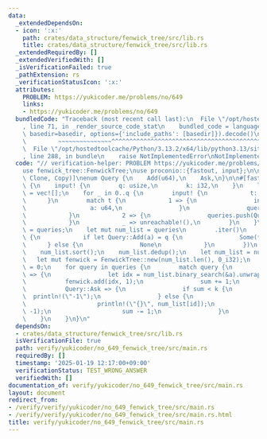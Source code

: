 ```yaml
---
data:
  _extendedDependsOn:
  - icon: ':x:'
    path: crates/data_structure/fenwick_tree/src/lib.rs
    title: crates/data_structure/fenwick_tree/src/lib.rs
  _extendedRequiredBy: []
  _extendedVerifiedWith: []
  _isVerificationFailed: true
  _pathExtension: rs
  _verificationStatusIcon: ':x:'
  attributes:
    PROBLEM: https://yukicoder.me/problems/no/649
    links:
    - https://yukicoder.me/problems/no/649
  bundledCode: "Traceback (most recent call last):\n  File \"/opt/hostedtoolcache/Python/3.13.2/x64/lib/python3.13/site-packages/onlinejudge_verify/documentation/build.py\"\
    , line 71, in _render_source_code_stat\n    bundled_code = language.bundle(stat.path,\
    \ basedir=basedir, options={'include_paths': [basedir]}).decode()\n          \
    \         ~~~~~~~~~~~~~~~^^^^^^^^^^^^^^^^^^^^^^^^^^^^^^^^^^^^^^^^^^^^^^^^^^^^^^^^^^^^^^^^^^\n\
    \  File \"/opt/hostedtoolcache/Python/3.13.2/x64/lib/python3.13/site-packages/onlinejudge_verify/languages/rust.py\"\
    , line 288, in bundle\n    raise NotImplementedError\nNotImplementedError\n"
  code: "// verification-helper: PROBLEM https://yukicoder.me/problems/no/649\n\n\
    use fenwick_tree::FenwickTree;\nuse proconio::{fastout, input};\n\n#[derive(Debug,\
    \ Clone, Copy)]\nenum Query {\n    Add(u64),\n    Ask,\n}\n\n#[fastout]\nfn main()\
    \ {\n    input! {\n        q: usize,\n        k: i32,\n    }\n    let mut queries\
    \ = vec![];\n    for _ in 0..q {\n        input! {\n            t: usize,\n  \
    \      }\n        match t {\n            1 => {\n                input! {\n  \
    \                  a: u64,\n                }\n                queries.push(Query::Add(a));\n\
    \            }\n            2 => {\n                queries.push(Query::Ask);\n\
    \            }\n            _ => unreachable!(),\n        }\n    }\n    let queries\
    \ = queries;\n    let mut num_list = queries\n        .iter()\n        .filter_map(|q|\
    \ {\n            if let Query::Add(a) = q {\n                Some(*a)\n      \
    \      } else {\n                None\n            }\n        })\n        .collect::<Vec<_>>();\n\
    \    num_list.sort();\n    num_list.dedup();\n    let num_list = num_list;\n \
    \   let mut fenwick = FenwickTree::new(num_list.len(), 0_i32);\n    let mut sum\
    \ = 0;\n    for query in queries {\n        match query {\n            Query::Add(a)\
    \ => {\n                let idx = num_list.binary_search(&a).unwrap();\n     \
    \           fenwick.add(idx, 1);\n                sum += 1;\n            }\n \
    \           Query::Ask => {\n                if sum < k {\n                  \
    \  println!(\"-1\");\n                } else {\n                    let id = fenwick.lower_bound(k);\n\
    \                    println!(\"{}\", num_list[id]);\n                    fenwick.add(id,\
    \ -1);\n                    sum -= 1;\n                }\n            }\n    \
    \    }\n    }\n}\n"
  dependsOn:
  - crates/data_structure/fenwick_tree/src/lib.rs
  isVerificationFile: true
  path: verify/yukicoder/no_649_fenwick_tree/src/main.rs
  requiredBy: []
  timestamp: '2025-01-19 12:17:00+09:00'
  verificationStatus: TEST_WRONG_ANSWER
  verifiedWith: []
documentation_of: verify/yukicoder/no_649_fenwick_tree/src/main.rs
layout: document
redirect_from:
- /verify/verify/yukicoder/no_649_fenwick_tree/src/main.rs
- /verify/verify/yukicoder/no_649_fenwick_tree/src/main.rs.html
title: verify/yukicoder/no_649_fenwick_tree/src/main.rs
---
```

